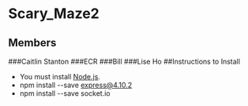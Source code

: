 # Scary_Maze2

## Members
###Caitlin Stanton
###ECR
###Bill
###Lise Ho
##Instructions to Install
* You must install <a href="http://nodejs.org/">Node.js</a>. 
* npm install --save express@4.10.2
* npm install --save socket.io



